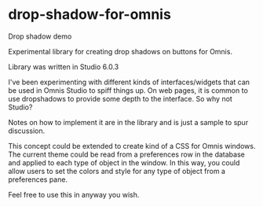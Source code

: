 # drop-shadow-for-omnis

Drop shadow demo

Experimental library for creating drop shadows on buttons for Omnis.

Library was written in Studio 6.0.3

I've been experimenting with different kinds of interfaces/widgets that can be used in Omnis Studio to spiff things up. On web pages, it is common to use dropshadows to provide some depth to the interface. So why not Studio?

Notes on how to implement it are in the library and is just a sample to spur discussion.

This concept could be extended to create kind of a CSS for Omnis windows. The current theme could be read from a preferences row in the database and applied to each type of object in the window. In this way, you could allow users to set the colors and style for any type of object from a preferences pane.

Feel free to use this in anyway you wish.
